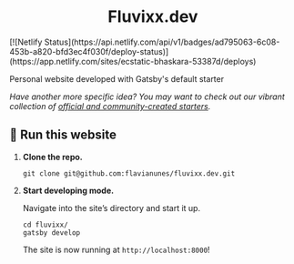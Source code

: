 
<h1 align="center">
  Fluvixx.dev
</h1>
[![Netlify Status](https://api.netlify.com/api/v1/badges/ad795063-6c08-453b-a820-bfd3ec4f030f/deploy-status)](https://app.netlify.com/sites/ecstatic-bhaskara-53387d/deploys)

Personal website developed with Gatsby's default starter

_Have another more specific idea? You may want to check out our vibrant collection of [official and community-created starters](https://www.gatsbyjs.org/docs/gatsby-starters/)._

## 🚀 Run this website

1.  **Clone the repo.**

    ```shell
    git clone git@github.com:flavianunes/fluvixx.dev.git
    ```

1.  **Start developing mode.**

    Navigate into the site’s directory and start it up.

    ```shell
    cd fluvixx/
    gatsby develop
    ```


    The site is now running at `http://localhost:8000`!


